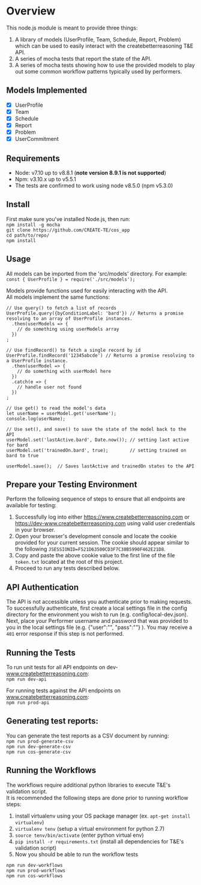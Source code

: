 # Overview

This node.js module is meant to provide three things: 
1. A library of models (UserProfile, Team, Schedule, Report, Problem) which can be used to easily interact with the createbetterreasoning T&E API.
1. A series of mocha tests that report the state of the API. 
1. A series of mocha tests showing how to use the provided models to play out some common workflow patterns typically used by performers.

## Models Implemented
- [x] UserProfile
- [x] Team
- [X] Schedule
- [X] Report
- [X] Problem
- [X] UserCommitment

## Requirements
- Node: v7.10 up to v8.8.1 (**note version 8.9.1 is not supported**)
- Npm: v3.10.x up to v5.5.1
- The tests are confirmed to work using node v8.5.0 (npm v5.3.0)

## Install
First make sure you've installed Node.js, then run: \
`npm install -g mocha` \
`git clone https://github.com/CREATE-TE/cos_app` \
`cd path/to/repo/` \
`npm install`

## Usage
All models can be imported from the 'src/models' directory. For example: \
`const { UserProfile } = require('./src/models');`

Models provide functions used for easily interacting with the API. \
All models implement the same functions:
```
// Use query() to fetch a list of records 
UserProfile.query({byConditionLabel: 'bard'}) // Returns a promise resolving to an array of UserProfile instances.
  .then(userModels => {       
    // do something using userModels array
  })
;
```

```
// Use findRecord() to fetch a single record by id
UserProfile.findRecord('12345abcde') // Returns a promise resolving to a UserProfile instance.
  .then(userModel => {
    // do something with userModel here
  })
  .catch(e => {
    // handle user not found
  })
;
```

```
// Use get() to read the model's data
let userName = userModel.get('userName');
console.log(userName);  
```

```
// Use set(), and save() to save the state of the model back to the API
userModel.set('lastActive.bard', Date.now()); // setting last active for bard
userModel.set('trainedOn.bard', true);        // setting trained on bard to true

userModel.save();  // Saves lastActive and trainedOn states to the API
```
## Prepare your Testing Environment
Perform the following sequence of steps to ensure that all endpoints are available for testing:
1. Successfully log into either https://www.createbetterreasoning.com or https://dev-www.createbetterreasoning.com using valid user credentials in your browser.
2. Open your browser's development console and locate the cookie provided for your current session. The cookie should appear similar to the following `JSESSIONID=F521D63500CD3F7C38B5990F462E21D8`.
3. Copy and paste the above cookie value to the first line of the file `token.txt` located at the root of this project.
4. Proceed to run any tests described below.

## API Authentication
The API is not accessible unless you authenticate prior to making requests. To successfully authenticate, first create a local settings file in the config directory for the environment you wish to run (e.g. config/local-dev.json). Next, place your Performer username and password that was provided to you in the local settings file (e.g. {"user":"<username>", "pass":"<password>"} ). You may receive a `401` error response if this step is not performed.

## Running the Tests
To run unit tests for all API endpoints on dev-www.createbetterreasoning.com: \
`npm run dev-api` 

For running tests against the API endpoints on www.createbetterreasoning.com: \
`npm run prod-api`

## Generating test reports:
You can generate the test reports as a CSV document by running: \
`npm run prod-generate-csv` \
`npm run dev-generate-csv` \
`npm run cos-generate-csv` 

## Running the Workflows
The workflows require additional python libraries to execute T&E's validation script. \
It is recommended the following steps are done prior to running workflow steps:
1. install virtualenv using your OS package manager (ex. `apt-get install virtualenv`)
1. `virtualenv tenv` (setup a virtual environment for python 2.7)
1. `source tenv/bin/activate` (enter python virtual env)
1. `pip install -r requirements.txt` (install all dependencies for T&E's validation script)
1. Now you should be able to run the workflow tests

`npm run dev-workflows` \
`npm run prod-workflows` \
`npm run cos-workflows`

